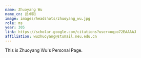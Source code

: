 ```yaml
---
name: Zhuoyang Wu
name_cn: 武卓阳
image: images/headshots/zhuoyang_wu.jpg
role: ms
year: 305
link: https://scholar.google.com/citations?user=oqpo72EAAAAJ
affiliation: wuzhuoyang@stumail.neu.edu.cn
---
```


This is Zhuoyang Wu's Personal Page.